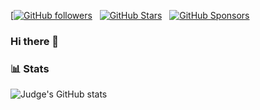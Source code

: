 [[![GitHub followers](https://img.shields.io/github/followers/CyrisXD?logo=GitHub&style=for-the-badge)](https://github.com/CyrisXD) &nbsp; [![GitHub Stars](https://img.shields.io/github/stars/CyrisXD?logo=github&style=for-the-badge)](https://github.com/CyrisXD) &nbsp; [![GitHub Sponsors](https://img.shields.io/github/sponsors/CyrisXD?color=BF4B8A&logo=githubsponsors&style=for-the-badge&label=Sponsor%20on%20Github)](https://github.com/sponsors/CyrisXD)

### Hi there 👋

### 📊 Stats

![Judge's GitHub stats](https://github-readme-stats.vercel.app/api?username=LordJudge&show_icons=true&theme=gruvbox)

<!-- ![GitHub Streak](https://streak-stats.demolab.com?user=LordJudge&theme=gruvbox&border_radius=4.5) -->

#

